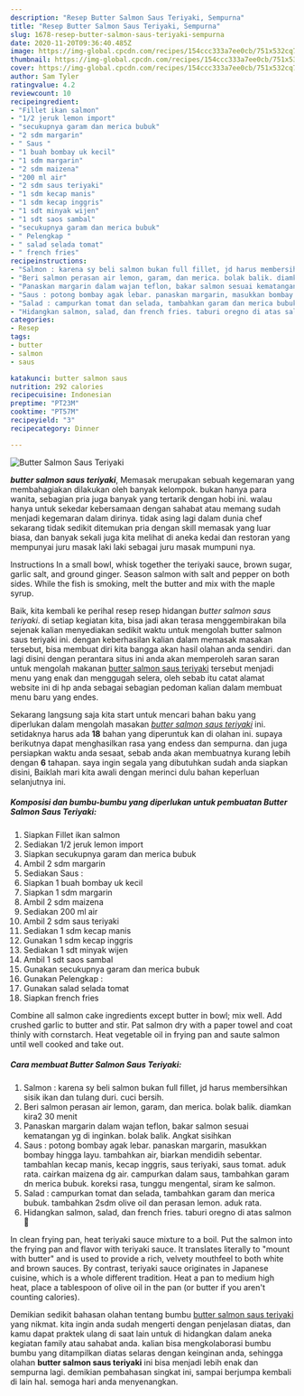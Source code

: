 ```yaml
---
description: "Resep Butter Salmon Saus Teriyaki, Sempurna"
title: "Resep Butter Salmon Saus Teriyaki, Sempurna"
slug: 1678-resep-butter-salmon-saus-teriyaki-sempurna
date: 2020-11-20T09:36:40.485Z
image: https://img-global.cpcdn.com/recipes/154ccc333a7ee0cb/751x532cq70/butter-salmon-saus-teriyaki-foto-resep-utama.jpg
thumbnail: https://img-global.cpcdn.com/recipes/154ccc333a7ee0cb/751x532cq70/butter-salmon-saus-teriyaki-foto-resep-utama.jpg
cover: https://img-global.cpcdn.com/recipes/154ccc333a7ee0cb/751x532cq70/butter-salmon-saus-teriyaki-foto-resep-utama.jpg
author: Sam Tyler
ratingvalue: 4.2
reviewcount: 10
recipeingredient:
- "Fillet ikan salmon"
- "1/2 jeruk lemon import"
- "secukupnya garam dan merica bubuk"
- "2 sdm margarin"
- " Saus "
- "1 buah bombay uk kecil"
- "1 sdm margarin"
- "2 sdm maizena"
- "200 ml air"
- "2 sdm saus teriyaki"
- "1 sdm kecap manis"
- "1 sdm kecap inggris"
- "1 sdt minyak wijen"
- "1 sdt saos sambal"
- "secukupnya garam dan merica bubuk"
- " Pelengkap "
- " salad selada tomat"
- " french fries"
recipeinstructions:
- "Salmon : karena sy beli salmon bukan full fillet, jd harus membersihkan sisik ikan dan tulang duri. cuci bersih."
- "Beri salmon perasan air lemon, garam, dan merica. bolak balik. diamkan kira2 30 menit"
- "Panaskan margarin dalam wajan teflon, bakar salmon sesuai kematangan yg di inginkan. bolak balik. Angkat sisihkan"
- "Saus : potong bombay agak lebar. panaskan margarin, masukkan bombay hingga layu. tambahkan air, biarkan mendidih sebentar. tambahlan kecap manis, kecap inggris, saus teriyaki, saus tomat. aduk rata. cairkan maizena dg air. campurkan dalam saus, tambahkan garam dn merica bubuk. koreksi rasa, tunggu mengental, siram ke salmon."
- "Salad : campurkan tomat dan selada, tambahkan garam dan merica bubuk. tambahkan 2sdm olive oil dan perasan lemon. aduk rata."
- "Hidangkan salmon, salad, dan french fries. taburi oregno di atas salmon 💋"
categories:
- Resep
tags:
- butter
- salmon
- saus

katakunci: butter salmon saus 
nutrition: 292 calories
recipecuisine: Indonesian
preptime: "PT23M"
cooktime: "PT57M"
recipeyield: "3"
recipecategory: Dinner

---
```



![Butter Salmon Saus Teriyaki](https://img-global.cpcdn.com/recipes/154ccc333a7ee0cb/751x532cq70/butter-salmon-saus-teriyaki-foto-resep-utama.jpg)

<b><i>butter salmon saus teriyaki</i></b>, Memasak merupakan sebuah kegemaran yang membahagiakan dilakukan oleh banyak kelompok. bukan hanya para wanita, sebagian pria juga banyak yang tertarik dengan hobi ini. walau hanya untuk sekedar kebersamaan dengan sahabat atau memang sudah menjadi kegemaran dalam dirinya. tidak asing lagi dalam dunia chef sekarang tidak sedikit ditemukan pria dengan skill memasak yang luar biasa, dan banyak sekali juga kita melihat di aneka kedai dan restoran yang mempunyai juru masak laki laki sebagai juru masak mumpuni nya.

Instructions In a small bowl, whisk together the teriyaki sauce, brown sugar, garlic salt, and ground ginger. Season salmon with salt and pepper on both sides. While the fish is smoking, melt the butter and mix with the maple syrup.

Baik, kita kembali ke perihal resep resep hidangan <i>butter salmon saus teriyaki</i>. di setiap kegiatan kita, bisa jadi akan terasa menggembirakan bila sejenak kalian menyediakan sedikit waktu untuk mengolah butter salmon saus teriyaki ini. dengan keberhasilan kalian dalam memasak masakan tersebut, bisa membuat diri kita bangga akan hasil olahan anda sendiri. dan lagi disini dengan perantara situs ini anda akan memperoleh saran saran untuk mengolah makanan <u>butter salmon saus teriyaki</u> tersebut menjadi menu yang enak dan menggugah selera, oleh sebab itu catat alamat website ini di hp anda sebagai sebagian pedoman kalian dalam membuat menu baru yang endes.


Sekarang langsung saja kita start untuk mencari bahan baku yang diperlukan dalam mengolah masakan <u><i>butter salmon saus teriyaki</i></u> ini. setidaknya harus ada <b>18</b> bahan yang diperuntuk kan di olahan ini. supaya berikutnya dapat menghasilkan rasa yang endess dan sempurna. dan juga persiapkan waktu anda sesaat, sebab anda akan membuatnya kurang lebih dengan <b>6</b> tahapan. saya ingin segala yang dibutuhkan sudah anda siapkan disini, Baiklah mari kita awali dengan merinci dulu bahan keperluan selanjutnya ini.

<!--inarticleads1-->

##### Komposisi dan bumbu-bumbu yang diperlukan untuk pembuatan Butter Salmon Saus Teriyaki:

1. Siapkan Fillet ikan salmon
1. Sediakan 1/2 jeruk lemon import
1. Siapkan secukupnya garam dan merica bubuk
1. Ambil 2 sdm margarin
1. Sediakan  Saus :
1. Siapkan 1 buah bombay uk kecil
1. Siapkan 1 sdm margarin
1. Ambil 2 sdm maizena
1. Sediakan 200 ml air
1. Ambil 2 sdm saus teriyaki
1. Sediakan 1 sdm kecap manis
1. Gunakan 1 sdm kecap inggris
1. Sediakan 1 sdt minyak wijen
1. Ambil 1 sdt saos sambal
1. Gunakan secukupnya garam dan merica bubuk
1. Gunakan  Pelengkap :
1. Gunakan  salad selada tomat
1. Siapkan  french fries


Combine all salmon cake ingredients except butter in bowl; mix well. Add crushed garlic to butter and stir. Pat salmon dry with a paper towel and coat thinly with cornstarch. Heat vegetable oil in frying pan and saute salmon until well cooked and take out. 

<!--inarticleads2-->

##### Cara membuat Butter Salmon Saus Teriyaki:

1. Salmon : karena sy beli salmon bukan full fillet, jd harus membersihkan sisik ikan dan tulang duri. cuci bersih.
1. Beri salmon perasan air lemon, garam, dan merica. bolak balik. diamkan kira2 30 menit
1. Panaskan margarin dalam wajan teflon, bakar salmon sesuai kematangan yg di inginkan. bolak balik. Angkat sisihkan
1. Saus : potong bombay agak lebar. panaskan margarin, masukkan bombay hingga layu. tambahkan air, biarkan mendidih sebentar. tambahlan kecap manis, kecap inggris, saus teriyaki, saus tomat. aduk rata. cairkan maizena dg air. campurkan dalam saus, tambahkan garam dn merica bubuk. koreksi rasa, tunggu mengental, siram ke salmon.
1. Salad : campurkan tomat dan selada, tambahkan garam dan merica bubuk. tambahkan 2sdm olive oil dan perasan lemon. aduk rata.
1. Hidangkan salmon, salad, dan french fries. taburi oregno di atas salmon 💋


In clean frying pan, heat teriyaki sauce mixture to a boil. Put the salmon into the frying pan and flavor with teriyaki sauce. It translates literally to &#34;mount with butter&#34; and is used to provide a rich, velvety mouthfeel to both white and brown sauces. By contrast, teriyaki sauce originates in Japanese cuisine, which is a whole different tradition. Heat a pan to medium high heat, place a tablespoon of olive oil in the pan (or butter if you aren&#39;t counting calories). 

Demikian sedikit bahasan olahan tentang bumbu <u>butter salmon saus teriyaki</u> yang nikmat. kita ingin anda sudah mengerti dengan penjelasan diatas, dan kamu dapat praktek ulang di saat lain untuk di hidangkan dalam aneka kegiatan family atau sahabat anda. kalian bisa mengkolaborasi bumbu bumbu yang ditampilkan diatas selaras dengan keinginan anda, sehingga olahan <b>butter salmon saus teriyaki</b> ini bisa menjadi lebih enak dan sempurna lagi. demikian pembahasan singkat ini, sampai berjumpa kembali di lain hal. semoga hari anda menyenangkan.
